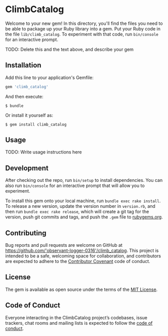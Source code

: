 # ClimbCatalog

Welcome to your new gem! In this directory, you'll find the files you need to be able to package up your Ruby library into a gem. Put your Ruby code in the file `lib/climb_catalog`. To experiment with that code, run `bin/console` for an interactive prompt.

TODO: Delete this and the text above, and describe your gem

## Installation

Add this line to your application's Gemfile:

```ruby
gem 'climb_catalog'
```

And then execute:

    $ bundle

Or install it yourself as:

    $ gem install climb_catalog

## Usage

TODO: Write usage instructions here

## Development

After checking out the repo, run `bin/setup` to install dependencies. You can also run `bin/console` for an interactive prompt that will allow you to experiment.

To install this gem onto your local machine, run `bundle exec rake install`. To release a new version, update the version number in `version.rb`, and then run `bundle exec rake release`, which will create a git tag for the version, push git commits and tags, and push the `.gem` file to [rubygems.org](https://rubygems.org).

## Contributing

Bug reports and pull requests are welcome on GitHub at https://github.com/'observant-logger-0316'/climb_catalog. This project is intended to be a safe, welcoming space for collaboration, and contributors are expected to adhere to the [Contributor Covenant](http://contributor-covenant.org) code of conduct.

## License

The gem is available as open source under the terms of the [MIT License](https://opensource.org/licenses/MIT).

## Code of Conduct

Everyone interacting in the ClimbCatalog project’s codebases, issue trackers, chat rooms and mailing lists is expected to follow the [code of conduct](https://github.com/'observant-logger-0316'/climb_catalog/blob/master/CODE_OF_CONDUCT.md).
